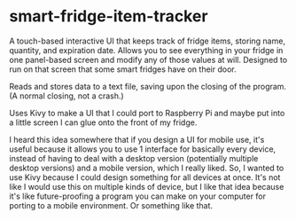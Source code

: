 # smart-fridge-item-tracker
 A touch-based interactive UI that keeps track of fridge items, storing name, quantity, and expiration date. Allows you to see everything in your fridge in one panel-based screen and modify any of those values at will. Designed to run on that screen that some smart fridges have on their door.
 
 Reads and stores data to a text file, saving upon the closing of the program. (A normal closing, not a crash.)
 
Uses Kivy to make a UI that I could port to Raspberry Pi and maybe put into a little screen I can glue onto the front of my fridge.

I heard this idea somewhere that if you design a UI for mobile use, it's useful because it allows you to use 1 interface for basically every device, instead of having to deal with a desktop version (potentially multiple desktop versions) and a mobile version, which I really liked. So, I wanted to use Kivy because I could design something for all devices at once. It's not like I would use this on multiple kinds of device, but I like that idea because it's like future-proofing a program you can make on your computer for porting to a mobile environment. Or something like that.

